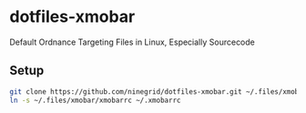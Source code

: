 dotfiles-xmobar
============

Default Ordnance Targeting Files in Linux, Especially Sourcecode

Setup
------------

```sh
git clone https://github.com/ninegrid/dotfiles-xmobar.git ~/.files/xmobar/
ln -s ~/.files/xmobar/xmobarrc ~/.xmobarrc
```
